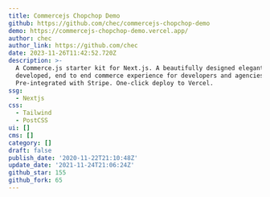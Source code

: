 ```yaml
---
title: Commercejs Chopchop Demo
github: https://github.com/chec/commercejs-chopchop-demo
demo: https://commercejs-chopchop-demo.vercel.app/
author: chec
author_link: https://github.com/chec
date: 2023-11-26T11:42:52.720Z
description: >-
  A Commerce.js starter kit for Next.js. A beautifully designed elegantly
  developed, end to end commerce experience for developers and agencies.
  Pre-integrated with Stripe. One-click deploy to Vercel.
ssg:
  - Nextjs
css:
  - Tailwind
  - PostCSS
ui: []
cms: []
category: []
draft: false
publish_date: '2020-11-22T21:10:48Z'
update_date: '2021-11-24T21:06:24Z'
github_star: 155
github_fork: 65
---
```


